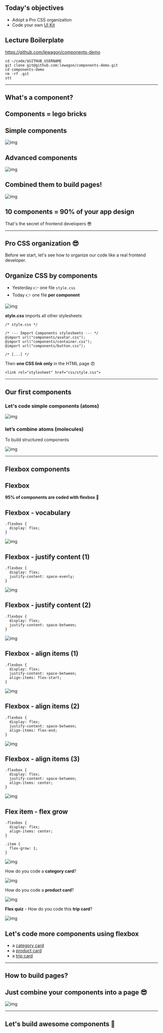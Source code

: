 ## Today's objectives

- Adopt a Pro CSS organization
- Code your own [UI Kit](https://uikit.lewagon.com/)

## Lecture Boilerplate

https://github.com/lewagon/components-demo

```
cd ~/code/$GITHUB_USERNAME
git clone git@github.com:lewagon/components-demo.git
cd components-demo
rm -rf .git
stt
```

------

## What's a component?

## Components = lego bricks

## Simple components

![img](https://github.com/dounan1/china-product/raw/master/01-design/slides/css-components/simple-components-57a5bb471c94ebc54d795830e05990f304def9fd936ee53e8bdd17523976b8ea.png)

## Advanced components

![img](https://github.com/dounan1/china-product/raw/master/01-design/slides/css-components/advanced-components-ebfd05e6e227cee34b96a4871ec66fb559f02eaee47441d325ad46222bef2650.png)

## Combined them to build pages!

![img](https://github.com/dounan1/china-product/raw/master/01-design/slides/css-components/combining-components-5b68786b1767b12677d7bd9d71bf8232bf7a4edcb106f71963347fd297b35ef2.png)

## 10 components = 90% of your app design

That's the secret of frontend developers 😎

------

## Pro CSS organization 😎

Before we start, let's see how to organize our code like a real frontend developer.

## Organize CSS by components

- Yesterday 👉 one file `style.css`
- Today 👉 one file **per component**

![img](https://github.com/dounan1/china-product/raw/master/01-design/slides/css-components/css-components-organisation-286e5b2462df890d302b823d777e19ceca888457e7a997efb5cafdaa364f10dc.png)

**style.css** imports all other stylesheets

```
/* style.css */

/* --- Import Components stylesheets --- */
@import url("components/avatar.css");
@import url("components/container.css");
@import url("components/button.css");

/* [...] */
```

Then **one CSS link only** in the HTML page 😍

```
<link rel="stylesheet" href="css/style.css">
```

------

## Our first components

### Let's code simple components (atoms)

![img](https://github.com/dounan1/china-product/raw/master/01-design/slides/css-components/simple-components-57a5bb471c94ebc54d795830e05990f304def9fd936ee53e8bdd17523976b8ea.png)

### let’s combine atoms (molecules)

To build structured components

![img](https://github.com/dounan1/china-product/raw/master/01-design/slides/css-components/banner-structure-30e89ea5402907233254a1053b289297cdadcc5b55e989bb1a1718428d1af812.png)

------

## Flexbox components

## Flexbox

**95% of components are coded with flexbox 💪**

## Flexbox - vocabulary

```
.flexbox {
  display: flex;
}
```

![img](https://github.com/dounan1/china-product/raw/master/01-design/slides/css-components/flex-vocabulary-b67ac84fdb99b120cbdfda19165762fcae5357d98cad1d33885b3a59fae7cb40.png)

## Flexbox - justify content (1)

```
.flexbox {
  display: flex;
  justify-content: space-evenly;
}
```

![img](https://github.com/dounan1/china-product/raw/master/01-design/slides/css-components/flex-justify-f02ed501a0c97c7d7a978b7db32587993c72a6e65efee557f50b4da34ac6341f.png)

## Flexbox - justify content (2)

```
.flexbox {
  display: flex;
  justify-content: space-between;
}
```

![img](https://github.com/dounan1/china-product/raw/master/01-design/slides/css-components/flex-justify-2-9b34bd3a0c6e9ad4ff33ea4281f4e8d909b10726d8c57d910c818c932e06391f.png)

## Flexbox - align items (1)

```
.flexbox {
  display: flex;
  justify-content: space-between;
  align-items: flex-start;
}
```

![img](https://github.com/dounan1/china-product/raw/master/01-design/slides/css-components/flex-align-7eb6fee57364370ec0ee54343d1cb3955a04909e1804a8ef6bc51b970c3570a4.png)

## Flexbox - align items (2)

```
.flexbox {
  display: flex;
  justify-content: space-between;
  align-items: flex-end;
}
```

![img](https://github.com/dounan1/china-product/raw/master/01-design/slides/css-components/flex-align-2-2cfbab1c129a516d473ad2073a74d06038114e5dcd1d0136776e092dfae26b48.png)

## Flexbox - align items (3)

```
.flexbox {
  display: flex;
  justify-content: space-between;
  align-items: center;
}
```

![img](https://github.com/dounan1/china-product/raw/master/01-design/slides/css-components/flex-align-3-816e7672fc429c1858f66656105469874b841bc7e7e8490d313433d831065f5d.png)

## Flex item - flex grow

```
.flexbox {
  display: flex;
  align-items: center;
}

.item {
  flex-grow: 1;
}
```

![img](https://github.com/dounan1/china-product/raw/master/01-design/slides/css-components/flex-item-0a9e08ae11b121f58816d2cd57c4e7d67760923a89b36e1f17d9489699715b85.png)

How do you code a **category card**?

![img](https://github.com/dounan1/china-product/raw/master/01-design/slides/css-components/card-category-structure-0180b8d23fc791495fe22542ba061d93d7a1b5010da5c0014486667684b150e6.png)

How do you code a **product card**?

![img](https://github.com/dounan1/china-product/raw/master/01-design/slides/css-components/card-product-structure-fa22ca13cb0bcecb02dac79f5edda42ece3baeea85327651425051067c1920d8.png)

**Flex quiz** - How do you code this **trip card**?

![img](https://github.com/dounan1/china-product/raw/master/01-design/slides/css-components/card-trip-structure-aba2c73ef6c28b439685fb0eae5ab608aa96c1a414a4423ffd144aaa76c7f1de.png)

## Let's code more components using flexbox

- a [category card](https://uikit.lewagon.com/documentation#cards)
- a [product card](https://uikit.lewagon.com/documentation#cards)
- a [trip card](https://uikit.lewagon.com/documentation#cards)

------

## How to build pages?

## Just combine your components into a page 😎

![img](https://github.com/dounan1/china-product/raw/master/01-design/slides/css-components/page-with-components-b0394dd137267b31833c26e17fd3780d6a8e5a54290b843117afe72dfe24f60b.png)

------

## Let's build awesome components 🚀
